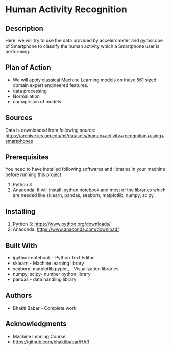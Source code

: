 #  Human Activity Recognition
## Description
Here, we will try to use the data provided by accelerometer and gyroscope of Smartphone to classify the human activity which a Smartphone user is performing.

## Plan of Action
* We will apply classical Machine Learning models on these 561 sized domain expert engineered features.
* data processing 
* Normaliation
* comaprision of models

## Sources 
Data is downloaded from following source:
https://archive.ics.uci.edu/ml/datasets/human+activity+recognition+using+smartphones

## Prerequisites
You need to have installed following softwares and libraries in your machine before running this project.
1. Python 3
2. Anaconda: It will install ipython notebook and most of the libraries which are needed like sklearn, pandas, seaborn, matplotlib, numpy, scipy.

## Installing
1. Python 3: https://www.python.org/downloads/
2. Anaconda: https://www.anaconda.com/download/

## Built With
* ipython-notebook - Python Text Editor
* sklearn - Machine learning library
* seaborn, matplotlib.pyplot, - Visualization libraries
* numpy, scipy- number python library
* pandas - data handling library

## Authors
* Bhakti Babar - Complete work  

## Acknowledgments
* Machine Leaning Course
* https://github.com/bhaktibabar/HAR
